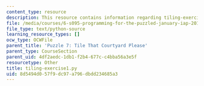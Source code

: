 ```yaml
---
content_type: resource
description: This resource contains information regarding tiling-exercise1.py.
file: /media/courses/6-s095-programming-for-the-puzzled-january-iap-2018/8d5494d057f9dc97a796dbdd234685a3_tiling-exercise1.py
file_type: text/python-source
learning_resource_types: []
ocw_type: OCWFile
parent_title: 'Puzzle 7: Tile That Courtyard Please'
parent_type: CourseSection
parent_uid: 4df2aedc-1db1-f2b4-677c-c4bba56a3e5f
resourcetype: Other
title: tiling-exercise1.py
uid: 8d5494d0-57f9-dc97-a796-dbdd234685a3
---
```

